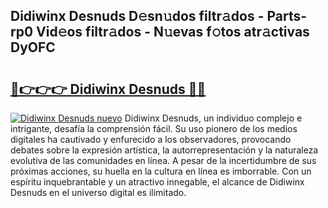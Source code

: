 ## Didiwinx Desnuds D𝚎sn𝚞dos filtr𝚊dos - Parts-rp0 Vid𝚎os filtr𝚊dos - N𝚞evas f𝚘tos atr𝚊ctivas DyOFC

# <h2><a href="http://mba34k.tromn.icu/?c=Didiwinx+Desnuds">🔗👉👉👉 Didiwinx Desnuds 🔗🔗</a></h2>

[![Didiwinx Desnuds nuevo](https://i.imgur.com/pEAQMta.gif)](http://mba34k.tromn.icu/?c=Didiwinx+Desnuds)
Didiwinx Desnuds, un individuo complejo e intrigante, desafía la comprensión fácil. Su uso pionero de los medios digitales ha cautivado y enfurecido a los observadores, provocando debates sobre la expresión artística, la autorrepresentación y la naturaleza evolutiva de las comunidades en línea. A pesar de la incertidumbre de sus próximas acciones, su huella en la cultura en línea es imborrable. Con un espíritu inquebrantable y un atractivo innegable, el alcance de Didiwinx Desnuds en el universo digital es ilimitado.
